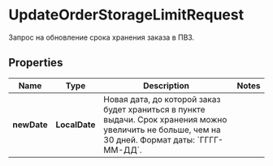 

# UpdateOrderStorageLimitRequest

Запрос на обновление срока хранения заказа в ПВЗ.

## Properties

| Name | Type | Description | Notes |
|------------ | ------------- | ------------- | -------------|
|**newDate** | **LocalDate** | Новая дата, до которой заказ будет храниться в пункте выдачи.  Срок хранения можно увеличить не больше, чем на 30 дней.  Формат даты: &#x60;ГГГГ-ММ-ДД&#x60;.  |  |



